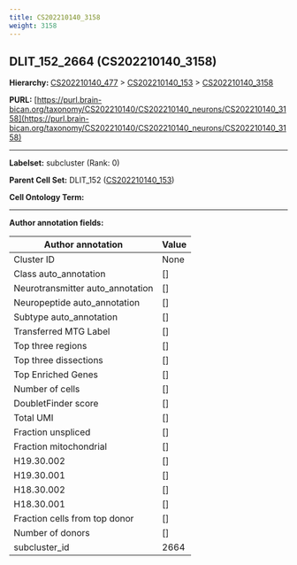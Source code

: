 ```yaml
---
title: CS202210140_3158
weight: 3158
---
```

## DLIT_152_2664 (CS202210140_3158)
<b>Hierarchy: </b>
[CS202210140_477](../CS202210140_477) >
[CS202210140_153](../CS202210140_153) >
[CS202210140_3158](../CS202210140_3158)

**PURL:** [https://purl.brain-bican.org/taxonomy/CS202210140/CS202210140_neurons/CS202210140_3158](https://purl.brain-bican.org/taxonomy/CS202210140/CS202210140_neurons/CS202210140_3158)

---


**Labelset:** subcluster (Rank: 0)

**Parent Cell Set:** DLIT_152 ([CS202210140_153](../CS202210140_153))



**Cell Ontology Term:** 

[MARKER GENES.]: #


---

[TRANSFERRED ANNOTATIONS.]: #


[AUTHOR ANNOTATION FIELDS.]: #


**Author annotation fields:**

| Author annotation | Value |
|-------------------|-------|
|Cluster ID|None|
|Class auto_annotation|[]|
|Neurotransmitter auto_annotation|[]|
|Neuropeptide auto_annotation|[]|
|Subtype auto_annotation|[]|
|Transferred MTG Label|[]|
|Top three regions|[]|
|Top three dissections|[]|
|Top Enriched Genes|[]|
|Number of cells|[]|
|DoubletFinder score|[]|
|Total UMI|[]|
|Fraction unspliced|[]|
|Fraction mitochondrial|[]|
|H19.30.002|[]|
|H19.30.001|[]|
|H18.30.002|[]|
|H18.30.001|[]|
|Fraction cells from top donor|[]|
|Number of donors|[]|
|subcluster_id|2664|
